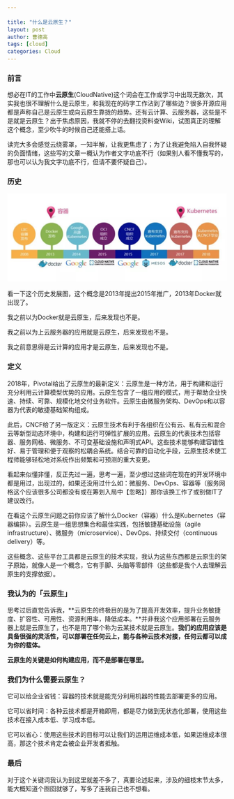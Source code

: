 ```yaml
---

title: "什么是云原生？"
layout: post
author: 曹德高
tags: [cloud]
categories: Cloud
---
```


### **前言**

想必在IT的工作中**云原生**(CloudNative)这个词会在工作或学习中出现无数次，其实我也很不理解什么是云原生，和我现在的码字工作沾到了哪些边？很多开源应用都是声称自己是云原生或向云原生靠拢的趋势。还有云计算、云服务器，这些是不是就是云原生？出于焦虑原因，我就不停的去翻找资料查Wiki，试图真正的理解这个概念，至少吹牛的时候自己还能搭上话。

读完大多会感觉云绕雾罩，一知半解，让我更焦虑了；为了让我避免陷入自我怀疑的负面情绪，这些写的文章一概认为作者文字功底不行（如果别人看不懂我写的，那也可以认为我文字功底不行，但请不要怀疑自己）。

### 历史

![v2-f51c7a7bec2978533f5e6aaffe4d2faa_1440w](/images/2022-02-15-what-is-cloud-native/v2-f51c7a7bec2978533f5e6aaffe4d2faa_1440w.jpg)

看一下这个历史发展图，这个概念是2013年提出2015年推广，2013年Docker就出现了。

我之前以为Docker就是云原生，后来发现也不是。

我之前以为上云服务器的应用就是云原生，后来发现也不是。

我之前意思得是云计算的应用才是云原生，后来发现也不是。

### 定义

2018年，Pivotal给出了云原生的最新定义：云原生是一种方法，用于构建和运行充分利用云计算模型优势的应用。云原生包含了一组应用的模式，用于帮助企业快速、持续、可靠、规模化地交付业务软件。云原生由微服务架构、DevOps和以容器为代表的敏捷基础架构组成。

此后，CNCF给了另一版定义：云原生技术有利于各组织在公有云、私有云和混合云等新型动态环境中，构建和运行可弹性扩展的应用。云原生的代表技术包括容器、服务网格、微服务、不可变基础设施和声明式API。这些技术能够构建容错性好、易于管理和便于观察的松耦合系统。结合可靠的自动化手段，云原生技术使工程师能够轻松地对系统作出频繁和可预测的重大变更。

看起来似懂非懂，反正先过一遍，思考一遍，至少想过这些词在现在的开发环境中都是用过，出现过的，如果还没用过什么如：微服务、DevOps、容器等（服务网格这个应该很多公司都没有或在筹划入局中【忽略】）那你该换工作了或别做IT了建议改行。

在看这个云原生问题之前你应该了解什么Docker（容器）什么是Kubernetes（容器编排）。云原生是一组思想集合和最佳实践，包括敏捷基础设施（agile infrastructure）、微服务（microservice）、DevOps、持续交付（continuous delivery）等。

这些概念、这些平台工具都是云原生的技术实现，我认为这些东西都是云原生的架子原始，就像人是一个概念，它有手脚、头脑等零部件（这些都是我个人去理解云原生的支撑依据）。

### 我认为的「云原生」

思考过后直觉告诉我，**云原生的终极目的是为了提高开发效率，提升业务敏捷度、扩容性、可用性、资源利用率，降低成本。**并非我这个应用部署在云服务器上就是云原生了，也不是用了哪个称为云某技术就是云原生。**我们的应用应该是具备很强的灵活性，可以部署在任何云上，能与各种云技术对接，任何云都可以成为你的载体。**

**云原生的关键是如何构建应用，而不是部署在哪里。**

### 我们为什么需要云原生？

它可以给企业省钱：容器的技术就是能充分利用机器的性能去部署更多的应用。

它可以省时间：各种云技术都是开箱即用，都是尽力做到无状态化部署，使用这些技术在接入成本低、学习成本低。

它可以省心：使用这些技术的目标可以让我们的运用运维成本低，如果运维成本很高，那这个技术肯定会被企业开发者抵触。

### 最后

对于这个关键词我认为到这里就差不多了，真要论述起来，涉及的细枝末节太多，能大概知道个囫囵就够了，写多了连我自己也不想看。
